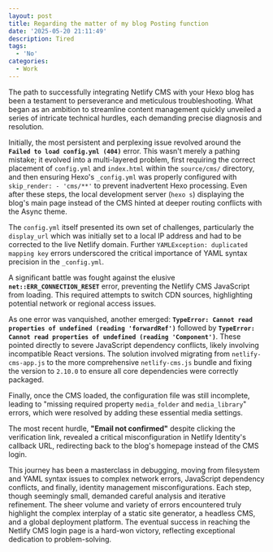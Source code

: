 ```yaml
---
layout: post
title: Regarding the matter of my blog Posting function
date: '2025-05-20 21:11:49'
description: Tired
tags:
  - 'No'
categories:
  - Work
---
```

<!--StartFragment-->

The path to successfully integrating Netlify CMS with your Hexo blog has been a testament to perseverance and meticulous troubleshooting. What began as an ambition to streamline content management quickly unveiled a series of intricate technical hurdles, each demanding precise diagnosis and resolution.

Initially, the most persistent and perplexing issue revolved around the **`Failed to load config.yml (404)`** error. This wasn't merely a pathing mistake; it evolved into a multi-layered problem, first requiring the correct placement of `config.yml` and `index.html` within the `source/cms/` directory, and then ensuring Hexo's `_config.yml` was properly configured with `skip_render: - 'cms/**'` to prevent inadvertent Hexo processing. Even after these steps, the local development server (`hexo s`) displaying the blog's main page instead of the CMS hinted at deeper routing conflicts with the Async theme.

The `config.yml` itself presented its own set of challenges, particularly the `display_url` which was initially set to a local IP address and had to be corrected to the live Netlify domain. Further `YAMLException: duplicated mapping key` errors underscored the critical importance of YAML syntax precision in the `_config.yml`.

A significant battle was fought against the elusive **`net::ERR_CONNECTION_RESET`** error, preventing the Netlify CMS JavaScript from loading. This required attempts to switch CDN sources, highlighting potential network or regional access issues.

As one error was vanquished, another emerged: **`TypeError: Cannot read properties of undefined (reading 'forwardRef')`** followed by **`TypeError: Cannot read properties of undefined (reading 'Component')`**. These pointed directly to severe JavaScript dependency conflicts, likely involving incompatible React versions. The solution involved migrating from `netlify-cms-app.js` to the more comprehensive `netlify-cms.js` bundle and fixing the version to `2.10.0` to ensure all core dependencies were correctly packaged.

Finally, once the CMS loaded, the configuration file was still incomplete, leading to "missing required property `media_folder` and `media_library`" errors, which were resolved by adding these essential media settings.

The most recent hurdle, **"Email not confirmed"** despite clicking the verification link, revealed a critical misconfiguration in Netlify Identity's callback URL, redirecting back to the blog's homepage instead of the CMS login.

This journey has been a masterclass in debugging, moving from filesystem and YAML syntax issues to complex network errors, JavaScript dependency conflicts, and finally, identity management misconfigurations. Each step, though seemingly small, demanded careful analysis and iterative refinement. The sheer volume and variety of errors encountered truly highlight the complex interplay of a static site generator, a headless CMS, and a global deployment platform. The eventual success in reaching the Netlify CMS login page is a hard-won victory, reflecting exceptional dedication to problem-solving.

<!--EndFragment-->

<script src="https://utteranc.es/client.js"
        repo="SakuraArc/blog_comment"
        issue-term="pathname"
        theme="github-light"
        crossorigin="anonymous"
        async>
</script>
